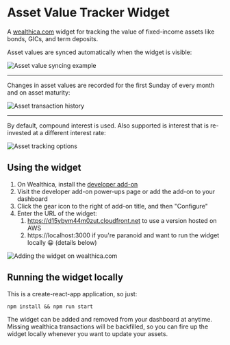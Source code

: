 # Asset Value Tracker Widget
A [wealthica.com](https://github.com/wealthica/wealthica.js) widget for tracking the value of fixed-income assets like bonds, GICs, and term deposits.

Asset values are synced automatically when the widget is visible:

![Asset value syncing example](https://i.imgur.com/qsC4myp.png)

---

Changes in asset values are recorded for the first Sunday of every month and on asset maturity:

![Asset transaction history](https://i.imgur.com/DGdjK4t.png)

---

By default, compound interest is used. Also supported is interest that is re-invested at a different interest rate: 

![Asset tracking options](https://i.imgur.com/GlobSjJ.png)

## Using the widget

1. On Wealthica, install the [developer add-on](https://app.wealthica.com/addons/details?id=wealthica%2Fwealthica-dev-addon)
2. Visit the developer add-on power-ups page or add the add-on to your dashboard
3. Click the gear icon to the right of add-on title, and then "Configure"
4. Enter the URL of the widget:
   1. https://d15ybym44m0zut.cloudfront.net to use a version hosted on AWS
   2. https://localhost:3000 if you're paranoid and want to run the widget locally 😀 (details below)

![Adding the widget on wealthica.com](https://i.imgur.com/9kF5LWd.png)

## Running the widget locally

This is a create-react-app application, so just:

`npm install && npm run start`

The widget can be added and removed from your dashboard at anytime. Missing wealthica transactions will be backfilled, so you can fire up the widget locally whenever you want to update your assets.

